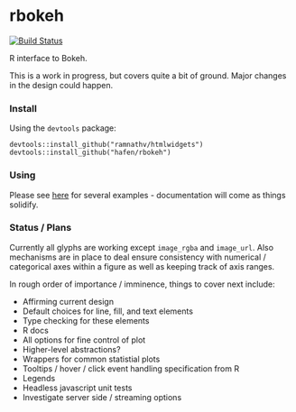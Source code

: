 # rbokeh

[![Build Status](https://travis-ci.org/hafen/rBokeh.png?branch=master)](https://travis-ci.org/hafen/rBokeh)

R interface to Bokeh.

This is a work in progress, but covers quite a bit of ground.  Major changes in the design could happen.

### Install

Using the `devtools` package:

```
devtools::install_github("ramnathv/htmlwidgets")
devtools::install_github("hafen/rbokeh")
```

### Using

Please see [here](http://hafen.github.io/bokeh/rbokeh_examples.html) for several examples - documentation will come as things solidify.

### Status / Plans

Currently all glyphs are working except `image_rgba` and `image_url`.  Also mechanisms are in place to deal ensure consistency with numerical / categorical axes within a figure as well as keeping track of axis ranges.

In rough order of importance / imminence, things to cover next include:

- Affirming current design
- Default choices for line, fill, and text elements
- Type checking for these elements
- R docs
- All options for fine control of plot
- Higher-level abstractions?
- Wrappers for common statistial plots
- Tooltips / hover / click event handling specification from R
- Legends
- Headless javascript unit tests
- Investigate server side / streaming options

